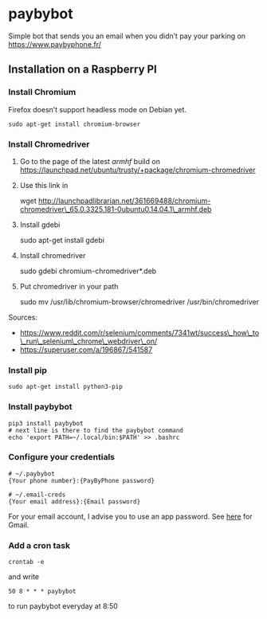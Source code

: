 # paybybot

Simple bot that sends you an email when you didn’t pay your parking on
https://www.paybyphone.fr/

## Installation on a Raspberry PI

### Install Chromium

Firefox doesn’t support headless mode on Debian yet.

    sudo apt-get install chromium-browser

### Install Chromedriver

1.  Go to the page of the latest *armhf* build on
    https://launchpad.net/ubuntu/trusty/+package/chromium-chromedriver

2.  Use this link in
    
    wget
    http://launchpadlibrarian.net/361669488/chromium-chromedriver\_65.0.3325.181-0ubuntu0.14.04.1\_armhf.deb

3.  Install gdebi
    
    sudo apt-get install gdebi

4.  Install chromedriver
    
    sudo gdebi chromium-chromedriver\*.deb

5.  Put chromedriver in your path
    
    sudo mv /usr/lib/chromium-browser/chromedriver
    /usr/bin/chromedriver

Sources:

  - https://www.reddit.com/r/selenium/comments/7341wt/success\_how\_to\_run\_selenium\_chrome\_webdriver\_on/
  - https://superuser.com/a/196867/541587

### Install pip

    sudo apt-get install python3-pip

### Install paybybot

    pip3 install paybybot
    # next line is there to find the paybybot command
    echo 'export PATH=~/.local/bin:$PATH' >> .bashrc

### Configure your credentials

    # ~/.paybybot
    {Your phone number}:{PayByPhone password}
    
    # ~/.email-creds
    {Your email address}:{Email password}

For your email account, I advise you to use an app password. See
[here](https://support.google.com/accounts/answer/185833?hl=en) for
Gmail.

### Add a cron task

    crontab -e

and write

    50 8 * * * paybybot

to run paybybot everyday at 8:50
